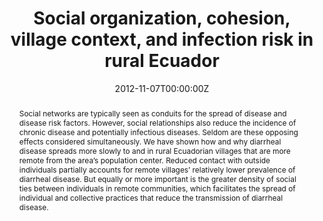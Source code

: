 ---
title: "Social organization, cohesion, village context, and infection risk in rural Ecuador"
authors:
- admin
date: "2012-11-07T00:00:00Z"
doi: "https://doi.org/10.2105/AJPH.2012.300795"

# Schedule page publish date (NOT publication's date).
publishDate: "2020-08-01T00:00:00Z"

# Publication type.
# Legend: 0 = Uncategorized; 1 = Conference paper; 2 = Journal article;
# 3 = Preprint / Working Paper; 4 = Report; 5 = Book; 6 = Book section;
# 7 = Thesis; 8 = Patent
publication_types: ["2"]

# Publication name and optional abbreviated publication name.
publication: "American Journal of Public Health"
publication_short: "Am J Public Health"

abstract: Social networks are typically seen as conduits for the spread of disease and disease risk factors. However, social relationships also reduce the incidence of chronic disease and potentially infectious diseases. Seldom are these opposing effects considered simultaneously. We have shown how and why diarrheal disease spreads more slowly to and in rural Ecuadorian villages that are more remote from the area’s population center. Reduced contact with outside individuals partially accounts for remote villages’ relatively lower prevalence of diarrheal disease. But equally or more important is the greater density of social ties between individuals in remote communities, which facilitates the spread of individual and collective practices that reduce the transmission of diarrheal disease.
# Summary. An optional shortened abstract.
# summary: Lorem ipsum dolor sit amet, consectetur adipiscing elit. Duis posuere tellus ac convallis placerat. Proin tincidunt magna sed ex sollicitudin condimentum.

tags:
- Social connectivity
- Disease transmission
- Social organization
- Infection risk
- Rural
- Ecuador

featured: true

links:
- name: Online Access
  url: https://ajph.aphapublications.org/doi/abs/10.2105/AJPH.2012.300795
url_pdf: https://www.jonzelner.net/downloads/papers/zelner_ajph_2012.pdf
# url_code: '#'
# url_dataset: '#'
# url_poster: '#'
# url_project: ''
# url_slides: ''
# url_source: '#'
# url_video: '#'

# Featured image
# To use, add an image named `featured.jpg/png` to your page's folder. 
# image:
#   caption: ''
#   focal_point: ""
#   preview_only: false

# Associated Projects (optional).
#   Associate this publication with one or more of your projects.
#   Simply enter your project's folder or file name without extension.
#   E.g. `internal-project` references `content/project/internal-project/index.md`.
#   Otherwise, set `projects: []`.
# projects:

# Slides (optional).
#   Associate this publication with Markdown slides.
#   Simply enter your slide deck's filename without extension.
#   E.g. `slides: "example"` references `content/slides/example/index.md`.
#   Otherwise, set `slides: ""`.
slides: ""
---